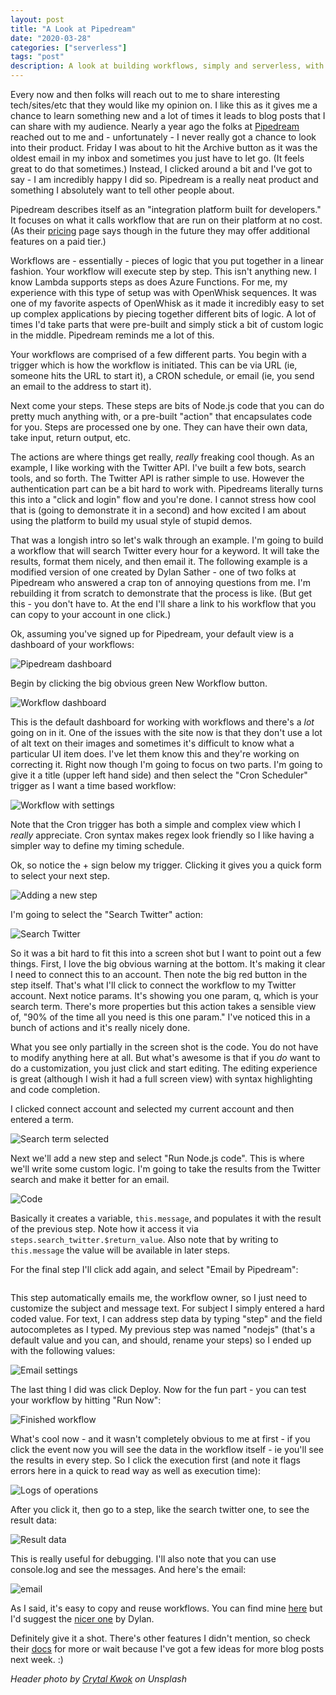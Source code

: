 ```yaml
---
layout: post
title: "A Look at Pipedream"
date: "2020-03-28"
categories: ["serverless"]
tags: "post"
description: A look at building workflows, simply and serverless, with Pipedream
---
```


Every now and then folks will reach out to me to share interesting tech/sites/etc that they would like my opinion on. I like this as it gives me a chance to learn something new and a lot of times it leads to blog posts that I can share with my audience. Nearly a year ago the folks at [Pipedream](https://pipedream.com/) reached out to me and - unfortunately - I never really got a chance to look into their product. Friday I was about to hit the Archive button as it was the oldest email in my inbox and sometimes you just have to let go. (It feels great to do that sometimes.) Instead, I clicked around a bit and I've got to say - I am incredibly happy I did so. Pipedream is a really neat product and something I absolutely want to tell other people about. 

Pipedream describes itself as an "integration platform built for developers." It focuses on what it calls workflow that are run on their platform at no cost. (As their [pricing](https://docs.pipedream.com/pricing/) page says though in the future they may offer additional features on a paid tier.) 

Workflows are - essentially - pieces of logic that you put together in a linear fashion. Your workflow will execute step by step. This isn't anything new. I know Lambda supports steps as does Azure Functions. For me, my experience with this type of setup was with OpenWhisk sequences. It was one of my favorite aspects of OpenWhisk as it made it incredibly easy to set up complex applications by piecing together different bits of logic. A lot of times I'd take parts that were pre-built and simply stick a bit of custom logic in the middle. Pipedream reminds me a lot of this.

Your workflows are comprised of a few different parts. You begin with a trigger which is how the workflow is initiated. This can be via URL (ie, someone hits the URL to start it), a CRON schedule, or email (ie, you send an email to the address to start it).

Next come your steps. These steps are bits of Node.js code that you can do pretty much anything with, or a pre-built "action" that encapsulates code for you. Steps are processed one by one. They can have their own data, take input, return output, etc. 

The actions are where things get really, *really* freaking cool though. As an example, I like working with the Twitter API. I've built a few bots, search tools, and so forth. The Twitter API is rather simple to use. However the authentication part can be a bit hard to work with. Pipedreams literally turns this into a "click and login" flow and you're done. I cannot stress how cool that is (going to demonstrate it in a second) and how excited I am about using the platform to build my usual style of stupid demos.

That was a longish intro so let's walk through an example. I'm going to build a workflow that will search Twitter every hour for a keyword. It will take the results, format them nicely, and then email it. The following example is a modified version of one created by Dylan Sather - one of two folks at Pipedream who answered a crap ton of annoying questions from me. I'm rebuilding it from scratch to demonstrate that the process is like. (But get this - you don't have to. At the end I'll share a link to his workflow that you can copy to your account in one click.)

Ok, assuming you've signed up for Pipedream, your default view is a dashboard of your workflows:

<img src="https://static.raymondcamden.com/images/2020/03/p1.png" alt="Pipedream dashboard" class="lazyload imgborder imgcenter">

Begin by clicking the big obvious green New Workflow button.

<img src="https://static.raymondcamden.com/images/2020/03/p2.png" alt="Workflow dashboard" class="lazyload imgborder imgcenter">

This is the default dashboard for working with workflows and there's a *lot* going on in it. One of the issues with the site now is that they don't use a lot of alt text on their images and sometimes it's difficult to know what a particular UI item does. I've let them know this and they're working on correcting it. Right now though I'm going to focus on two parts. I'm going to give it a title (upper left hand side) and then select the "Cron Scheduler" trigger as I want a time based workflow:

<img src="https://static.raymondcamden.com/images/2020/03/p3.png" alt="Workflow with settings" class="lazyload imgborder imgcenter">

Note that the Cron trigger has both a simple and complex view which I *really* appreciate. Cron syntax makes regex look friendly so I like having a simpler way to define my timing schedule. 

Ok, so notice the + sign below my trigger. Clicking it gives you a quick form to select your next step. 

<img src="https://static.raymondcamden.com/images/2020/03/p4.png" alt="Adding a new step" class="lazyload imgborder imgcenter">

I'm going to select the "Search Twitter" action:

<img src="https://static.raymondcamden.com/images/2020/03/p5.png" alt="Search Twitter" class="lazyload imgborder imgcenter">

So it was a bit hard to fit this into a screen shot but I want to point out a few things. First, I love the big obvious warning at the bottom. It's making it clear I need to connect this to an account. Then note the big red button in the step itself. That's what I'll click to connect the workflow to my Twitter account. Next notice params. It's showing you one param, q, which is your search term. There's more properties but this action takes a sensible view of, "90% of the time all you need is this one param." I've noticed this in a bunch of actions and it's really nicely done. 

What you see only partially in the screen shot is the code. You do not have to modify anything here at all. But what's awesome is that if you *do* want to do a customization, you just click and start editing. The editing experience is great (although I wish it had a full screen view) with syntax highlighting and code completion. 

I clicked connect account and selected my current account and then entered a term. 

<img src="https://static.raymondcamden.com/images/2020/03/p6.png" alt="Search term selected" class="lazyload imgborder imgcenter">

Next we'll add a new step and select "Run Node.js code". This is where we'll write some custom logic. I'm going to take the results from the Twitter search and make it better for an email. 

<img src="https://static.raymondcamden.com/images/2020/03/p7a.png" alt="Code" class="lazyload imgborder imgcenter">

Basically it creates a variable, `this.message`, and populates it with the result of the previous step. Note how it access it via `steps.search_twitter.$return_value`. Also note that by writing to `this.message` the value will be available in later steps.

For the final step I'll click add again, and select "Email by Pipedream":

<img  src="https://static.raymondcamden.com/images/2020/03/p8.png" alt="" class="lazyload imgborder imgcenter">

This step automatically emails me, the workflow owner, so I just need to customize the subject and message text. For subject I simply entered a hard coded value. For text, I can address step data by typing "step" and the field autocompletes as I typed. My previous step was named "nodejs" (that's a default value and you can, and should, rename your steps) so I ended up with the following values:

<img src="https://static.raymondcamden.com/images/2020/03/p9.png" alt="Email settings" class="lazyload imgborder imgcenter">

The last thing I did was click Deploy. Now for the fun part - you can test your workflow by hitting "Run Now":

<img src="https://static.raymondcamden.com/images/2020/03/p10.png" alt="Finished workflow" class="lazyload imgborder imgcenter">

What's cool now - and it wasn't completely obvious to me at first - if you click the event now you will see the data in the workflow itself - ie you'll see the results in every step. So I click the execution first (and note it flags errors here in a quick to read way as well as execution time):

<img src="https://static.raymondcamden.com/images/2020/03/p11.png" alt="Logs of operations" class="lazyload imgborder imgcenter">

After you click it, then go to a step, like the search twitter one, to see the result data:

<img src="https://static.raymondcamden.com/images/2020/03/p12.png" alt="Result data" class="lazyload imgborder imgcenter">

This is really useful for debugging. I'll also note that you can use console.log and see the messages. And here's the email:

<img src="https://static.raymondcamden.com/images/2020/03/p13.png" alt="email" class="lazyload imgborder imgcenter">

As I said, it's easy to copy and reuse workflows. You can find mine [here](https://pipedream.com/@raymondcamden/email-me-da-kittahs-p_MOCMdZ/edit) but I'd suggest the [nicer one](https://pipedream.com/@dylan/email-me-new-tweets-p_RRCaqW/edit) by Dylan.

Definitely give it a shot. There's other features I didn't mention, so check their [docs](https://docs.pipedream.com/) for more or wait because I've got a few ideas for more blog posts next week. :)

<i>Header photo by <a href="https://unsplash.com/@spacexuan?utm_source=unsplash&utm_medium=referral&utm_content=creditCopyText">Crytal Kwok</a> on Unsplash</i>
